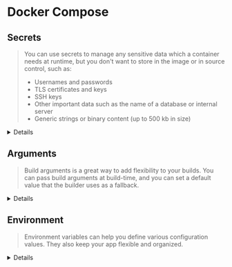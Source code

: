# Docker Compose 


## Secrets 

> You can use secrets to manage any sensitive data which a container needs at runtime, but you 
> don't want to store in the image or in source control, such as:
>
> - Usernames and passwords
> - TLS certificates and keys
> - SSH keys
> - Other important data such as the name of a database or internal server
> - Generic strings or binary content (up to 500 kb in size) 

<details>
<summary>Details</summary>

<details>
<summary>Simple Secret</summary>

````yaml
version: '3.8'
services:
  main:
    image: bash:latest
    secrets:
      - my_secret
    stdin_open: true
    tty: true

secrets:
  my_secret:
    file:
      secret.txt
````
</details>
<details>
<summary>Advanced Secret</summary>

````yaml
services:
   db:
     image: mysql:latest
     volumes:
       - db_data:/var/lib/mysql
     environment:
       MYSQL_ROOT_PASSWORD_FILE: /run/secrets/db_root_password
       MYSQL_DATABASE: wordpress
       MYSQL_USER: wordpress
       MYSQL_PASSWORD_FILE: /run/secrets/db_password
     secrets:
       - db_root_password
       - db_password

   wordpress:
     depends_on:
       - db
     image: wordpress:latest
     ports:
       - "8000:80"
     environment:
       WORDPRESS_DB_HOST: db:3306
       WORDPRESS_DB_USER: wordpress
       WORDPRESS_DB_PASSWORD_FILE: /run/secrets/db_password
     secrets:
       - db_password


secrets:
   db_password:
     file: db_password.txt
   db_root_password:
     file: db_root_password.txt

volumes:
    db_data:
````
</details>
</details>


## Arguments 

> Build arguments is a great way to add flexibility to your builds. You can pass build arguments 
> at build-time, and you can set a default value that the builder uses as a fallback.

<details>
<summary>Details</summary>

<details><summary>Simple</summary>

> paste args via cli <code>docker build --build-arg="GO_VERSION=1.19" .</code>

</details>

<details>
<summary>Advanced</summary>

> Override argument <code>docker build --build-arg="GO_VERSION=1.31" .</code>

````dockerfile
ARG GO_VERSION=1.20
FROM golang:${GO_VERSION}-alpine AS base
WORKDIR /src
RUN --mount=type=cache,target=/go/pkg/mod/ \
      --mount=type=bind,source=go.sum,target=go.sum \
      --mount=type=bind,source=go.mod,target=go.mod \
      go mod download -x

FROM base AS build-client
RUN --mount=type=cache,target=/go/pkg/mod/ \
      --mount=type=bind,target=. \
      go build -o /bin/client ./cmd/client

FROM base AS build-server
ARG APP_VERSION="v0.0.0+unknown"
RUN --mount=type=cache,target=/go/pkg/mod/ \
      --mount=type=bind,target=. \
      go build -ldflags "-X main.version=$APP_VERSION" -o /bin/server ./cmd/server

FROM scratch AS client
COPY --from=build-client /bin/client /bin/
ENTRYPOINT [ "/bin/client" ]

FROM scratch AS server
COPY --from=build-server /bin/server /bin/
ENTRYPOINT [ "/bin/server" ]
````

</details>

</details>


## Environment
> Environment variables can help you define various configuration values. 
> They also keep your app flexible and organized.

<details>
<summary>Details</summary>

<details><summary>Simple Env using</summary>

> Passing env via console: <code>docker compose run -e DEBUG=1 web python console.py</code>

> Passing env via config
````yaml
version: "3.8"
web:
  environment:
    - DEBUG=1
````

</details>

<details>
<summary>Advanced</summary>

> Passing the --env-file argument overrides the default file path:

````shell
docker compose --env-file ./config/.env.dev config
````

````yaml
web:
  env_file:
    - web-variables.env
````

</details>

</details>